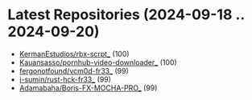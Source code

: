 # Latest Repositories (2024-09-18 .. 2024-09-20)

- [KermanEstudios/rbx-scrpt_](https://github.com/KermanEstudios/rbx-scrpt_) (100)
- [Kauansasso/pornhub-video-downloader_](https://github.com/Kauansasso/pornhub-video-downloader_) (100)
- [fergonotfound/vcm0d-fr33_](https://github.com/fergonotfound/vcm0d-fr33_) (99)
- [i-sumin/rust-hck-fr33_](https://github.com/i-sumin/rust-hck-fr33_) (99)
- [Adamabaha/Boris-FX-MOCHA-PRO_](https://github.com/Adamabaha/Boris-FX-MOCHA-PRO_) (99)
